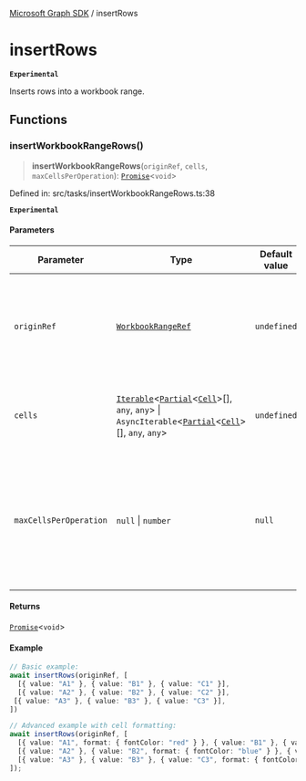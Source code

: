 [Microsoft Graph SDK](README.md) / insertRows

# insertRows

**`Experimental`**

Inserts rows into a workbook range.

## Functions

### insertWorkbookRangeRows()

> **insertWorkbookRangeRows**(`originRef`, `cells`, `maxCellsPerOperation`): [`Promise`](https://developer.mozilla.org/docs/Web/JavaScript/Reference/Global_Objects/Promise)\<`void`\>

Defined in: src/tasks/insertWorkbookRangeRows.ts:38

**`Experimental`**

#### Parameters

| Parameter | Type | Default value | Description |
| ------ | ------ | ------ | ------ |
| `originRef` | [`WorkbookRangeRef`](WorkbookRange-1.md#workbookrangeref) | `undefined` | Reference to the workbook range to update. Only the upper-left cell is used as an origin point. |
| `cells` | [`Iterable`](https://www.typescriptlang.org/docs/handbook/iterators-and-generators.html#iterable-interface)\<[`Partial`](https://www.typescriptlang.org/docs/handbook/utility-types.html#partialtype)\<[`Cell`](Cell.md#cell)\>[], `any`, `any`\> \| `AsyncIterable`\<[`Partial`](https://www.typescriptlang.org/docs/handbook/utility-types.html#partialtype)\<[`Cell`](Cell.md#cell)\>[], `any`, `any`\> | `undefined` | Array of arrays of cells to update in the specified range. |
| `maxCellsPerOperation` | `null` \| `number` | `null` | Prescribe max cells to retrieve per operation. `null` automatically determines value. DO NOT SET EXCEPT FOR ADVANCED TUNING. |

#### Returns

[`Promise`](https://developer.mozilla.org/docs/Web/JavaScript/Reference/Global_Objects/Promise)\<`void`\>

#### Example

```ts
// Basic example:
await insertRows(originRef, [
  [{ value: "A1" }, { value: "B1" }, { value: "C1" }],
  [{ value: "A2" }, { value: "B2" }, { value: "C2" }],
 [{ value: "A3" }, { value: "B3" }, { value: "C3" }],
])

// Advanced example with cell formatting:
await insertRows(originRef, [
  [{ value: "A1", format: { fontColor: "red" } }, { value: "B1" }, { value: "C1" }],
  [{ value: "A2" }, { value: "B2", format: { fontColor: "blue" } }, { value: "C2" }],
  [{ value: "A3" }, { value: "B3" }, { value: "C3", format: { fontColor: "green" } }],
]);
```
